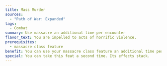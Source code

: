 ```yaml
---
title: Mass Murder
sources:
  - "Path of War: Expanded"
tags:
  - Combat
summary: Use massacre an additional time per encounter
flavor_text: You are impelled to acts of horrific violence.
prerequisites:
  - massacre class feature
benefit: You can use your massacre class feature an additional time per encounter.
special: You can take this feat a second time. Its effects stack.
---
```

